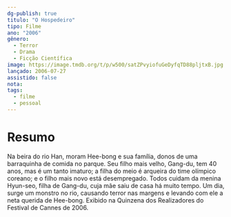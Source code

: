 ```yaml
---
dg-publish: true
titulo: "O Hospedeiro"
tipo: Filme
ano: "2006"
gênero:
  - Terror
  - Drama
  - Ficção Científica
image: https://image.tmdb.org/t/p/w500/satZPvyiofuGeDyfqTD88pljtxB.jpg
lançado: 2006-07-27
assistido: false
nota:
tags:
  - filme
  - pessoal
---
```

# Resumo
Na beira do rio Han, moram Hee-bong e sua família, donos de uma barraquinha de comida no parque. Seu filho mais velho, Gang-du, tem 40 anos, mas é um tanto imaturo; a filha do meio é arqueira do time olímpico coreano; e o filho mais novo está desempregado. Todos cuidam da menina Hyun-seo, filha de Gang-du, cuja mãe saiu de casa há muito tempo. Um dia, surge um monstro no rio, causando terror nas margens e levando com ele a neta querida de Hee-bong.  Exibido na Quinzena dos Realizadores do Festival de Cannes de 2006.
